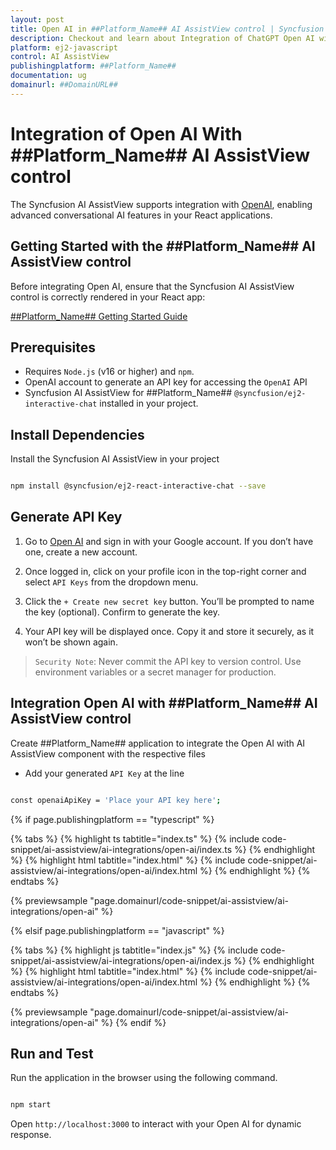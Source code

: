 ```yaml
---
layout: post
title: Open AI in ##Platform_Name## AI AssistView control | Syncfusion
description: Checkout and learn about Integration of ChatGPT Open AI with ##Platform_Name## AI AssistView control of Syncfusion Essential JS 2 and more.
platform: ej2-javascript
control: AI AssistView 
publishingplatform: ##Platform_Name##
documentation: ug
domainurl: ##DomainURL##
---
```


# Integration of Open AI With ##Platform_Name## AI AssistView control 

The Syncfusion AI AssistView supports integration with [OpenAI](https://platform.openai.com/docs/overview), enabling advanced conversational AI features in your React applications.

## Getting Started with the ##Platform_Name## AI AssistView control

Before integrating Open AI, ensure that the Syncfusion AI AssistView control is correctly rendered in your React app:

[##Platform_Name## Getting Started Guide](../getting-started)

## Prerequisites

* Requires `Node.js` (v16 or higher) and `npm`.
* OpenAI account to generate an API key for accessing the `OpenAI` API
* Syncfusion AI AssistView for ##Platform_Name## `@syncfusion/ej2-interactive-chat` installed in your project.

## Install Dependencies

Install the Syncfusion AI AssistView in your project

```bash 

npm install @syncfusion/ej2-react-interactive-chat --save

```

## Generate API Key

1. Go to [Open AI](https://platform.openai.com/docs/overview) and sign in with your Google account. If you don’t have one, create a new account. 

2. Once logged in, click on your profile icon in the top-right corner and select `API Keys` from the dropdown menu.  

3. Click the `+ Create new secret key` button. You’ll be prompted to name the key (optional). Confirm to generate the key. 

4. Your API key will be displayed once. Copy it and store it securely, as it won’t be shown again.

> `Security Note`: Never commit the API key to version control. Use environment variables or a secret manager for production.

##  Integration Open AI with ##Platform_Name## AI AssistView control

Create ##Platform_Name## application to integrate the Open AI with AI AssistView component with the respective files

* Add your generated `API Key` at the line 

```bash

const openaiApiKey = 'Place your API key here'; 

```

{% if page.publishingplatform == "typescript" %}

{% tabs %}
{% highlight ts tabtitle="index.ts" %}
{% include code-snippet/ai-assistview/ai-integrations/open-ai/index.ts %}
{% endhighlight %}
{% highlight html tabtitle="index.html" %}
{% include code-snippet/ai-assistview/ai-integrations/open-ai/index.html %}
{% endhighlight %}
{% endtabs %}
        
{% previewsample "page.domainurl/code-snippet/ai-assistview/ai-integrations/open-ai" %}

{% elsif page.publishingplatform == "javascript" %}

{% tabs %}
{% highlight js tabtitle="index.js" %}
{% include code-snippet/ai-assistview/ai-integrations/open-ai/index.js %}
{% endhighlight %}
{% highlight html tabtitle="index.html" %}
{% include code-snippet/ai-assistview/ai-integrations/open-ai/index.html %}
{% endhighlight %}
{% endtabs %}

{% previewsample "page.domainurl/code-snippet/ai-assistview/ai-integrations/open-ai" %}
{% endif %}

## Run and Test 

Run the application in the browser using the following command.

```bash

npm start

```

Open `http://localhost:3000` to interact with your Open AI for dynamic response.
